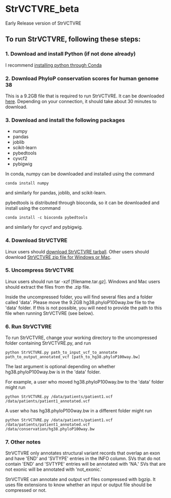 # StrVCTVRE_beta
Early Release version of StrVCTVRE

## To run StrVCTVRE, following these steps:

### 1. Download and install Python (if not done already)
I recommend [installing python through Conda](https://docs.conda.io/projects/conda/en/latest/user-guide/install/)

### 2. Download PhyloP conservation scores for human genome 38
This is a 9.2GB file that is required to run StrVCTVRE. It can be downloaded [here](http://hgdownload.cse.ucsc.edu/goldenpath/hg38/phyloP100way/hg38.phyloP100way.bw). Depending on your connection, it should take about 30 minutes to download.

### 3. Download and install the following packages
* numpy
* pandas
* joblib
* scikit-learn
* pybedtools
* cyvcf2
* pybigwig

In conda, numpy can be downloaded and installed using the command 
```
conda install numpy
```
and similarly for pandas, joblib, and scikit-learn.

pybedtools is distributed through bioconda, so it can be downloaded and install using the command
```
conda install -c bioconda pybedtools
```
and similarly for cyvcf and pybigwig.

### 4. Download StrVCTVRE
Linux users should [download StrVCTVRE tarball](https://github.com/andrewSharo/StrVCTVRE_beta/archive/v.0.2.tar.gz). Other users should download [StrVCTVRE zip file for Windows or Mac](https://github.com/andrewSharo/StrVCTVRE_beta/archive/v.0.2.zip). 

### 5. Uncompress StrVCTVRE
Linux users should run tar -xzf \[filename.tar.gz\]. Windows and Mac users should extract the files from the .zip file. 

Inside the uncompressed folder, you will find several files and a folder called 'data'. Please move the 9.2GB hg38.phyloP100way.bw file to the 'data' folder. If this is not possible, you will need to provide the path to this file when running StrVCTVRE (see below).

### 6. Run StrVCTVRE
To run StrVCTVRE, change your working directory to the uncompressed folder containing StrVCTVRE.py, and run 
```
python StrVCTVRE.py path_to_input_vcf_to_annotate path_to_output_annotated_vcf [path_to_hg38.phyloP100way.bw]
``` 
The last argument is optional depending on whether hg38.phyloP100way.bw is in the 'data' folder. 

For example, a user who moved hg38.phyloP100way.bw to the 'data' folder might run
```
python StrVCTVRE.py /data/patients/patient1.vcf /data/patients/patient1_annotated.vcf
```
A user who has hg38.phyloP100way.bw in a different folder might run
```
python StrVCTVRE.py /data/patients/patient1.vcf /data/patients/patient1_annotated.vcf /data/conservation/hg38.phyloP100way.bw
```

### 7. Other notes
StrVCTVRE only annotates structural variant records that overlap an exon and have 'END' and 'SVTYPE' entries in the INFO column. SVs that do not contain 'END' and 'SVTYPE' entries will be annotated with 'NA.' SVs that are not exonic will be annotated with 'not_exonic.'

StrVCTVRE can annotate and output vcf files compressed with bgzip. It uses file extensions to know whether an input or output file should be compressed or not.


